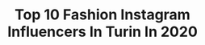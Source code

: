 ---
title: Top 10 Fashion Instagram Influencers In Turin In 2020
description: >-
  Find top fashion Instagram influencers in Turin in 2020. Most popular hashtags: #iorestoacasa #quarantine #flowers #italian.
platform: Instagram
profiles:
  - username: "andrea__longo94"
    fullname: >-
      Menfashion | Andrea Longo
    location: "Italy"
    followers: 10397
    engagement: 877
    commentsToLikes: 0.083676
    id: ck8tdr4c84gwo0j78713mh91n
    verified: false
    hashtags: "#check4458, #stayathome, #insiemecelafaremo, #iostoacasa"
  - username: "daniele.gaiti"
    fullname: >-
      Daniele Gaiti
    location: "Italy"
    followers: 7808
    engagement: 1278
    commentsToLikes: 0.173640
    id: ck8t50bq08fhu0j78ttv20nhq
    verified: false
    hashtags: "#fashiondiaries, #dapper, #instafashion, #andr"
  - username: "fabrizioaldobelfiore"
    fullname: >-
      Fabrizio
    location: "Italy"
    followers: 298320
    engagement: 184
    commentsToLikes: 0.055520
    id: ck13bszhlx0sl0i19imuyatqb
    verified: false
    hashtags: "#tommyhilfiger, #tommyjeans, #hilfigerdenim, #affascinante"
  - username: "ely_2"
    fullname: >-
      Elisa Chiara♡
    location: "Italy"
    followers: 11568
    engagement: 1572
    commentsToLikes: 0.182988
    id: ck9hb01teesqn0j78wigu0eq5
    verified: false
    hashtags: "#formentera, #santorinigreece, #glitter, #travelinladies"
  - username: "iamshirshalev"
    fullname: >-
      Shir Shalev•Travel•Fashion•Art
    location: "Italy"
    followers: 5791
    engagement: 1013
    commentsToLikes: 0.345582
    id: ck0twonyqg6rp0i19ln4ub3ke
    verified: false
    hashtags: "#rekodzielo, #decor, #fiberartist, #nasciane"
  - username: "flo.chiara"
    fullname: >-
      Floriana Chiara
    location: "Italy"
    followers: 3998
    engagement: 1633
    commentsToLikes: 0.259780
    id: ck5hpvz0ns28k0i11c2w3oapx
    verified: false
    hashtags: "#beautifulview, #tourdellelanghe, #port, #beautifulhair"
  - username: "mappola_"
    fullname: >-
      INSPO ◦ FASHION ◦ LIFESTYLE
    location: "Italy"
    followers: 4927
    engagement: 1033
    commentsToLikes: 0.229278
    id: ck13brp6awuj40i19uxzhcfg4
    verified: false
    hashtags: "#igerstorino, #palmpe, #pillowdress, #happyeaster"
  - username: "enri76to"
    fullname: >-
      Enrica
    location: "Italy"
    followers: 15317
    engagement: 882
    commentsToLikes: 0.047162
    id: ck9wez8nvmjp90j78g67dab4y
    verified: false
    hashtags: "#crossedlegs, #biondina, #outfit, #night"
  - username: "iaiapixie"
    fullname: >-
      IAIA PIXIE
    location: "Italy"
    followers: 20462
    engagement: 324
    commentsToLikes: 0.089704
    id: ck8tbj43xvwa30j78yx8exgj7
    verified: false
    hashtags: "#plush, #shootingday, #flowerstagram, #sparkling"
  - username: "nasario_giubergia"
    fullname: >-
      Nasario Giubergia
    location: "Italy"
    followers: 83834
    engagement: 220
    commentsToLikes: 0.074254
    id: ck8tb07qctteo0j78q8bz879f
    verified: false
    hashtags: "#besafe, #fashionweek, #redcoral, #smile"
---